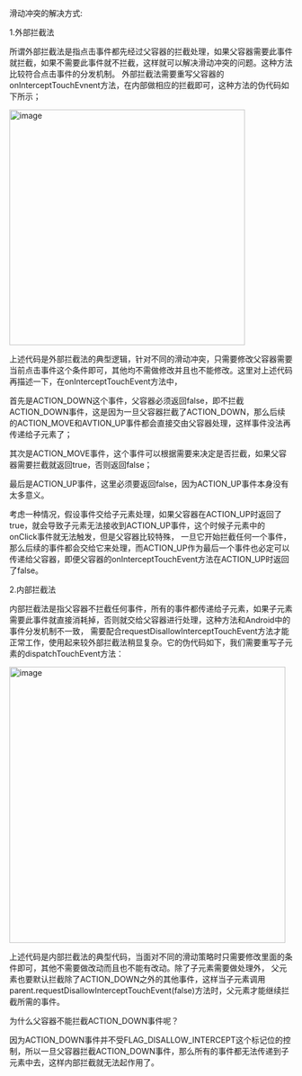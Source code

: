 滑动冲突的解决方式:

1.外部拦截法

所谓外部拦截法是指点击事件都先经过父容器的拦截处理，如果父容器需要此事件就拦截，如果不需要此事件就不拦截，这样就可以解决滑动冲突的问题。这种方法比较符合点击事件的分发机制。
外部拦截法需要重写父容器的onInterceptTouchEvnent方法，在内部做相应的拦截即可，这种方法的伪代码如下所示；

<img width="419" alt="image" src="https://user-images.githubusercontent.com/67937122/161198084-de55089a-c7fe-4f9c-b1a2-f3dd533317cb.png">


上述代码是外部拦截法的典型逻辑，针对不同的滑动冲突，只需要修改父容器需要当前点击事件这个条件即可，其他均不需做修改并且也不能修改。这里对上述代码再描述一下，在onInterceptTouchEvent方法中，

首先是ACTION_DOWN这个事件，父容器必须返回false，即不拦截ACTION_DOWN事件，这是因为一旦父容器拦截了ACTION_DOWN，那么后续的ACTION_MOVE和AVTION_UP事件都会直接交由父容器处理，这样事件没法再传递给子元素了；

其次是ACTION_MOVE事件，这个事件可以根据需要来决定是否拦截，如果父容器需要拦截就返回true，否则返回false；		    

最后是ACTION_UP事件，这里必须要返回false，因为ACTION_UP事件本身没有太多意义。

考虑一种情况，假设事件交给子元素处理，如果父容器在ACTION_UP时返回了true，就会导致子元素无法接收到ACTION_UP事件，这个时候子元素中的onClick事件就无法触发，但是父容器比较特殊，
一旦它开始拦截任何一个事件，那么后续的事件都会交给它来处理，而ACTION_UP作为最后一个事件也必定可以传递给父容器，即便父容器的onInterceptTouchEvent方法在ACTION_UP时返回了false。


2.内部拦截法

内部拦截法是指父容器不拦截任何事件，所有的事件都传递给子元素，如果子元素需要此事件就直接消耗掉，否则就交给父容器进行处理，这种方法和Android中的事件分发机制不一致，
需要配合requestDisallowInterceptTouchEvent方法才能正常工作，使用起来较外部拦截法稍显复杂。它的伪代码如下，我们需要重写子元素的dispatchTouchEvent方法：

<img width="491" alt="image" src="https://user-images.githubusercontent.com/67937122/161198148-85b85eef-71d9-4b90-89d0-75de919d80d0.png">



上述代码是内部拦截法的典型代码，当面对不同的滑动策略时只需要修改里面的条件即可，其他不需要做改动而且也不能有改动。除了子元素需要做处理外，
父元素也要默认拦截除了ACTION_DOWN之外的其他事件，这样当子元素调用parent.requestDisallowInterceptTouchEvent(false)方法时，父元素才能继续拦截所需的事件。

为什么父容器不能拦截ACTION_DOWN事件呢？

因为ACTION_DOWN事件并不受FLAG_DISALLOW_INTERCEPT这个标记位的控制，所以一旦父容器拦截ACTION_DOWN事件，那么所有的事件都无法传递到子元素中去，这样内部拦截就无法起作用了。






